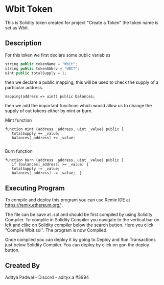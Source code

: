 # Wbit Token
This is Solidity token created for project "Create a Token" the token name is set as Wbit.
## Description
For this token we first declare some public variables

```javascript
string public tokenName = "Wbit";
string public tokenAbbrv = "WBIT";
uint public totalSupply = 1;
```
then we declare a public mapping, this will be used to check the supply of a particular address.

```
mapping(address => uint) public balances;
```
then we add the important functions which would allow us to change the supply of out tokens either by mint or burn.

Mint function
```
function mint (address _address, uint _value) public {
   totalSupply += _value;
   balances[_address] += _value;
   
   ```
Burn function
```
function burn (address _address, uint _value) public {
   if (balances[_address] >= _value) {
   totalSupply -= _value;
   balances[_address] -= _value;  }
   ```
## Executing Program
To compile and deploy this program you can use Remix IDE at https://remix.ethereum.org/ .

The file can be save at .sol and should be first compiled by using Solidity Compiler. To complile in Solidity Compiler you navigate to the vertical bar on left and clikc on Solidity compiler below the search button. Here you click "Compile Wbit.sol". The program is now Compiled.

Once compiled you can deploy it by going to Deploy and Run Transactions just below Solidity Compiler. You can deploy by click on gon the deploy button.

## Created By

Aditya Padwal - Discord - adityx.a #3994
